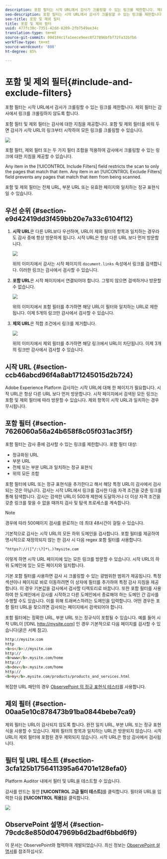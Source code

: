 ```yaml
---
description: 포함 필터는 시작 URL에서 감사가 크롤링할 수 있는 링크를 제한합니다. 제외 필터는 감사에서 링크를 크롤링하지 않도록 합니다.
seo-description: 포함 필터는 시작 URL에서 감사가 크롤링할 수 있는 링크를 제한합니다. 제외 필터는 감사에서 링크를 크롤링하지 않도록 합니다.
seo-title: 포함 및 제외 필터
title: 포함 및 제외 필터
uuid: 477fc38c-7351-42dd-8209-2fb7549ee34c
translation-type: tm+mt
source-git-commit: 00d184c1fa1eece9eec8f27896bfbf72fa32bfb6
workflow-type: tm+mt
source-wordcount: '808'
ht-degree: 85%

---
```



# 포함 및 제외 필터{#include-and-exclude-filters}

포함 필터는 시작 URL에서 감사가 크롤링할 수 있는 링크를 제한합니다. 제외 필터는 감사에서 링크를 크롤링하지 않도록 합니다.

<!--
Content from ObservePoint (https://help.observepoint.com/articles/2872121-include-and-exclude-filters) with their permission. Modified slightly for style and Auditor emphasis.
-->

포함 필터 및 제외 필터는 감사에 대한 지침을 제공합니다. 포함 및 제외 필터를 비워 두면 감사가 시작 URL의 링크부터 시작하여 모든 링크를 크롤링할 수 있습니다.

![](assets/filter.png)

포함 필터, 제외 필터 또는 두 가지 필터 조합을 적용하여 감사에서 크롤링할 수 있는 링크에 대한 지침을 제공할 수 있습니다.

Any item in the [!UICONTROL Include Filters] field restricts the scan to only the pages that match that item. Any item in an [!UICONTROL Exclude Filters] field prevents any pages that match that item from being scanned.

포함 및 제외 필터는 전체 URL, 부분 URL 또는 유효한 페이지와 일치하는 정규 표현식일 수 있습니다.

## 우선 순위 {#section-e9d42419dd3f459bb20e7a33c6104f12}

1. **시작 URL**&#x200B;은 다른 URL보다 우선하며, URL이 제외 필터의 항목과 일치하는 경우라도 감사 중에 항상 방문하게 됩니다. 시작 URL은 항상 다른 URL 보다 먼저 방문합니다.

   ![](assets/startingpage.png)

   위의 이미지에서 감사는 시작 페이지의 `document.links` 속성에서 링크를 검색합니다. 이러한 링크는 감사에서 검사할 수 있습니다.

1. **포함 URL**&#x200B;은 시작 페이지에서 연결되어야 합니다. 그렇지 않으면 검색하거나 방문할 수 없습니다.

   ![](assets/includefilter.png)

   위의 이미지에서 포함 필터를 추가하면 해당 URL이 필터와 일치하는 URL로 제한됩니다. 이제 5개의 링크만 감사에서 검사할 수 있습니다.

1. **제외 URL**&#x200B;은 적합 조건에서 링크를 제거합니다.

   ![](assets/excludefilter.png)

   위의 이미지에서 제외 필터를 추가하면 해당 링크에서 URL이 차단됩니다. 이제 3개의 링크만 감사에서 검사할 수 있습니다.

## 시작 URL {#section-ccb46abcd96f4a8ab171245015d2b724}

Adobe Experience Platform 감사자는 시작 URL에 대해 한 페이지가 필요합니다. 시작 URL은 항상 다른 URL 보다 먼저 방문합니다. 시작 페이지에서 검색된 모든 링크는 포함 및 제외 필터에 따라 방문할 수 있습니다. 제외 항목이 시작 URL과 일치하는 경우 무시됩니다.

## 포함 필터 {#section-7626060a56a24b658f8c05f031ac3f5f}

포함 필터는 감사 중에 검사할 수 있는 링크를 제한합니다. 포함 필터 대상:

* 정규화된 URL
* 부분 URL
* 전체 또는 부분 URL과 일치하는 정규 표현식
* 위의 모든 조합

포함 필터에 URL 또는 정규 표현식을 추가한다고 해서 해당 특정 URL이 감사에서 검사되는 것은 아닙니다. 감사는 시작 URL에서 링크를 검사한 다음 자격 조건을 갖춘 링크를 통해 탐색합니다. 감사는 검색한 URL이 500개 제한에 도달하거나 더 이상 자격 조건을 갖춘 링크를 찾을 수 없을 때까지 검사 및 탐색 프로세스를 계속합니다.

>[!NOTE]
>
>경우에 따라 500페이지 검사를 완료하는 데 최대 48시간이 걸릴 수 있습니다.

기본적으로 감사는 시작 URL의 모든 하위 도메인을 검사합니다. 포함 필터를 제공하여 명시적으로 재정의되지 않는 한 검사 시 다음 regex 포함 필터를 사용합니다.

`^https?://([^/:\?]*\.)?mysite.com`

이렇게 하면 시작 URL 페이지에 있는 모든 링크를 방문할 수 있습니다. 시작 URL의 하위 도메인에 있는 모든 페이지와 일치합니다.

기본 포함 필터를 사용하면 감사 시 크롤링할 수 있는 광범위한 범위가 제공됩니다. 특정 섹션이나 페이지로 바로 이동하려면 이 상자에 필터를 추가하여 특정 감사 지침을 제공합니다. 이 경우 기본값을 감사에서 검사할 디렉토리로 바꿉니다. 또한 포함 필터를 사용하여 한 도메인에서 감사를 시작하고 다른 도메인에서 종료해야 하는 도메인 간 감사를 수행할 수도 있습니다. 이를 위해 트래버스하려는 도메인을 입력합니다. 어떤 경우든 포함 필터 URL을 찾으려면 감사되는 페이지에서 검색되어야 합니다.

포함 필터에는 정확한 URL, 부분 URL 또는 정규식이 포함될 수 있습니다. 예를 들어 시작 URL이 [!DNL http://mysite.com] 인 경우 기본적으로 다음 페이지를 검사할 수 있습니다(굵은 서체 참고).

```html
http://mysite.com
http
<b>s</b>://mysite.com
http://
<b>www</b>.mysite.com/home
http://
<b>dev</b>.mysite.com/home
http://
<b>my</b>.mysite.com/products/products_and_services.html
```

복잡한 URL 패턴의 경우 [ObservePoint 의 정규 표현식 테스터](https://regex.observepoint.com/)를 사용합니다.

## 제외 필터 {#section-00aa5e10c878473b91ba0844bebe7ca9}

제외 필터는 URL이 감사되지 않도록 합니다. 완전 일치 URL, 부분 URL 또는 정규 표현식을 사용할 수 있습니다. 제외 필터의 항목과 일치하는 URL은 방문되지 않습니다. 시작 URL이 제외 필터에 포함된 경우 제외되지 않습니다. 시작 URL은 항상 감사에서 검사됩니다.

## 필터 및 URL 테스트 {#section-3cfa125b1756411395a64701e128efa0}

Platform Auditor 내에서 필터 및 URL을 테스트할 수 있습니다.

감사를 만드는 동안 **[!UICONTROL 고급 필터 테스트]**&#x200B;를 클릭합니다. 필터와 URL을 입력한 다음 **[!UICONTROL 적용]**&#x200B;을 클릭합니다.

![](assets/test-advanced-filters.png)

## ObservePoint 설명서 {#section-79cdc8e850d047969b6d2badf6bbd6f9}

이 문서는 ObservePoint와 협력하여 개발되었습니다. 최신 정보는 [ObservePoint 설명서](https://help.observepoint.com/)를 참조하십시오.
